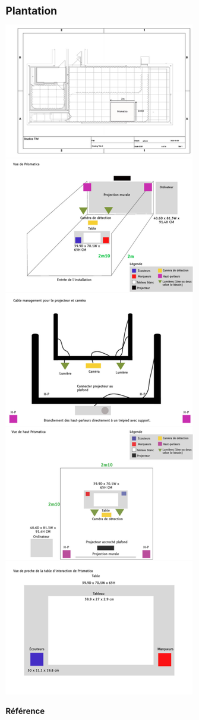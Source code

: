 # Plantation

![Plantation au studio](../../medias/images/plantation/plantation.jpg)
![Plantation au studio image représentative 1](../../medias/images/plantation/plan1.jpg)
![Plantation au studio image représentative 2](../../medias/images/plantation/plan2.jpg)
![Plantation au studio image représentative 3](../../medias/images/plantation/plan3.jpg)
![Plantation au studio image représentative 4](../../medias/images/plantation/plan4.jpg)

## Référence

<!--
### Théorie (À supprimer quand section terminée)
[Plantation](https://tim-montmorency.com/582523-gestion/#/contenus/3_planification/20_plantation/)
-->
